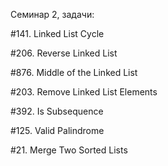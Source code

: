 Семинар 2, задачи:

#141. Linked List Cycle

#206. Reverse Linked List

#876. Middle of the Linked List

#203. Remove Linked List Elements

#392. Is Subsequence

#125. Valid Palindrome

#21. Merge Two Sorted Lists
